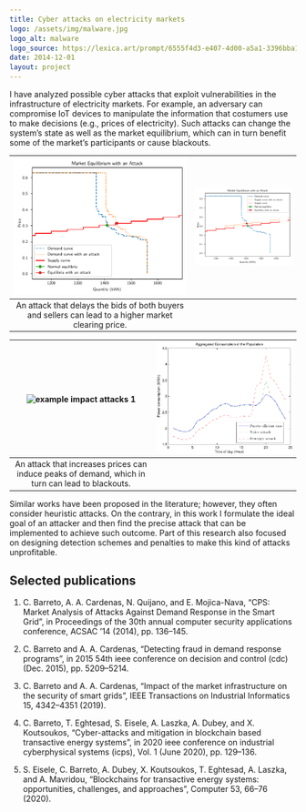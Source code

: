 ```yaml
---
title: Cyber attacks on electricity markets
logo: /assets/img/malware.jpg
logo_alt: malware
logo_source: https://lexica.art/prompt/6555f4d3-e407-4d00-a5a1-3396bba1da78
date: 2014-12-01
layout: project
---
```



I have analyzed possible cyber attacks that exploit vulnerabilities in the infrastructure of
electricity markets. For example, an adversary can compromise IoT devices to manipulate
the information that costumers use to make decisions (e.g., prices of electricity). Such attacks
can change the system’s state as well as the market equilibrium, which can in turn benefit
some of the market’s participants or cause blackouts. 


| ![example attack on bids 1](/assets/img/eq_att_bids_demand.png) | ![example attack on bids 2](/assets/img/eq_att_bids_offer.png) |
| :---: | :---: |
| An attack that delays the bids of both buyers and sellers can lead to a higher market clearing price. ||

| ![example impact attacks 1](/assets/img/market_price_attack.png) | ![example impact attack2 2](/assets/img/malicious_attack.png) |
| :---: | :---: |
| An attack that increases prices can induce peaks of demand, which in turn can lead to blackouts. ||

Similar works have been proposed
in the literature; however, they often consider heuristic attacks. On the contrary, in this
work I formulate the ideal goal of an attacker and then find the precise attack that can
be implemented to achieve such outcome. Part of this research also focused on designing
detection schemes and penalties to make this kind of attacks unprofitable.


## Selected publications

1. C. Barreto, A. A. Cardenas, N. Quijano, and E. Mojica-Nava, “CPS: Market Analysis of
Attacks Against Demand Response in the Smart Grid”, in Proceedings of the 30th annual
computer security applications conference, ACSAC ’14 (2014), pp. 136–145.

2. C. Barreto and A. A. Cardenas, “Detecting fraud in demand response programs”, in 2015
54th ieee conference on decision and control (cdc) (Dec. 2015), pp. 5209–5214.

3. C. Barreto and A. A. Cardenas, “Impact of the market infrastructure on the security of
smart grids”, IEEE Transactions on Industrial Informatics 15, 4342–4351 (2019).

4. C. Barreto, T. Eghtesad, S. Eisele, A. Laszka, A. Dubey, and X. Koutsoukos, “Cyber-attacks
and mitigation in blockchain based transactive energy systems”, in 2020 ieee conference on
industrial cyberphysical systems (icps), Vol. 1 (June 2020), pp. 129–136.

5. S. Eisele, C. Barreto, A. Dubey, X. Koutsoukos, T. Eghtesad, A. Laszka, and A. Mavridou,
“Blockchains for transactive energy systems: opportunities, challenges, and approaches”,
Computer 53, 66–76 (2020).

